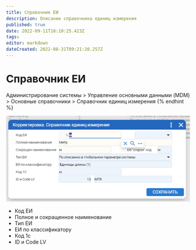 ```yaml
---
title: Справочник ЕИ
description: Описание справочника единиц измерения
published: true
date: 2022-09-11T18:10:25.423Z
tags: 
editor: markdown
dateCreated: 2022-08-31T09:21:20.257Z
---
```


# Справочник ЕИ

Администрирование системы > Управление основными данными (MDM) > Основные справочники > Справочник единиц измерения
{% endhint %}

![](<../assets/image (711).png>)

* Код ЕИ
* Полное и сокращенное наименование
* Тип ЕИ
* ЕИ по классификатору
* Код 1с
* ID и Code LV
